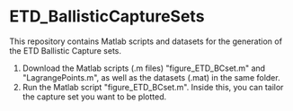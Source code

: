 # ETD_BallisticCaptureSets
This repository contains Matlab scripts and datasets for the generation of the ETD Ballistic Capture sets.

1. Download the Matlab scripts (.m files) "figure_ETD_BCset.m" and "LagrangePoints.m", as well as the datasets (.mat) in the same folder.
2. Run the Matlab script "figure_ETD_BCset.m". Inside this, you can tailor the capture set you want to be plotted.

